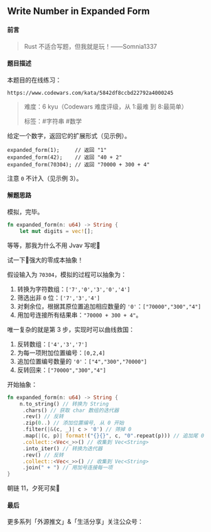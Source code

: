 ## Write Number in Expanded Form

#### 前言

> Rust 不适合写题，但我就是玩！——Somnia1337

#### 题目描述

本题目的在线练习：

```text
https://www.codewars.com/kata/5842df8ccbd22792a4000245
```

> 难度：6 kyu（Codewars 难度评级，从 1:最难 到 8:最简单）
> 
> 标签：\#字符串 \#数学

给定一个数字，返回它的扩展形式（见示例）。

```text
expanded_form(1);     // 返回 "1"
expanded_form(42);    // 返回 "40 + 2"
expanded_form(70304); // 返回 "70000 + 300 + 4"
```

注意 `0` 不计入（见示例 3）。

#### 解题思路

模拟，完毕。

```rust
fn expanded_form(n: u64) -> String {
    let mut digits = vec![];
```

等等，那我为什么不用 Jvav 写呢🤡

试一下🦀强大的零成本抽象！

假设输入为 `70304`，模拟的过程可以抽象为：

1. 转换为字符数组：`['7','0','3','0','4']`
2. 筛选出非 `0` 位：`['7','3','4']`
3. 对剩余位，根据其原位置追加相应数量的 `'0'`：`["70000","300","4"]`
4. 用加号连接所有结果串：`"70000 + 300 + 4"`。

唯一复杂的就是第 3 步，实现时可以曲线救国：

1. 反转数组：`['4','3','7']`
2. 为每一项附加位置编号：`[0,2,4]`
3. 追加位置编号数量的 `'0'`：`["4","300","70000"]`
4. 反转回来：`["70000","300","4"]`

开始抽象：

```rust
fn expanded_form(n: u64) -> String {
    n.to_string() // 转换为 String
     .chars() // 获取 char 数组的迭代器
     .rev() // 反转
     .zip(0..) // 添加位置编号, 从 0 开始
     .filter(|&(c, _)| c > '0') // 筛掉 0
     .map(|(c, p)| format!("{}{}", c, "0".repeat(p))) // 追加尾 0
     .collect::<Vec<_>>() // 收集到 Vec<String>
     .into_iter() // 转换为迭代器
     .rev() // 反转
     .collect::<Vec<_>>() // 收集到 Vec<String>
     .join(" + ") // 用加号连接每一项
}
```

朝链 11，夕死可矣🫠

#### 最后

更多系列「外源推文」&「生活分享」关注公众号：